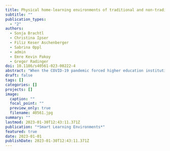 ```yaml
---
title: Physical home-learning environments of traditional and non-traditional students during the COVID pandemic -  exploring the impact of learning space on students’ motivation, stress and well-being
subtitle: ""
publication_types:
  - "2"
authors:
  - Sonja Brachtl
  - Christina Ipser
  - Filiz Keser Aschenberger
  - Sabrina Oppl
  - admin
  - Emre Kevin Pakoy
  - Gregor Radinger  
doi: 10.1186/s40561-023-00222-4
abstract: "When the COVID-19 pandemic forced higher education institutions to implement their programs in an online setting, different groups of students were influenced to different extents. In many cases, the main locus of learning moved to students' homes, and their learning experiences were suddenly contextualized in their residential situation and immediate physical learning environment. The present study consequently examines the role of physical learning environments on different factors influencing students’ learning when pursuing their study from at home. It contrasts the situation of traditional students in a higher education institution and non-traditional students in an academic continuing education institution, which address target groups with different living conditions and needs in learning support. Data were collected via an online survey sent to students enrolled in these two institutions, with a total of 353 students participating during a timeframe impacted by COVID-related lockdowns. We found that stress and well-being is strongly linked to the quality of the surrounding environment of the learning place, whereas perceived motivation is more strongly related to the quality of the learning place itself. How strongly students are affected by these factors is moderated by their overall socio-spatial context. Academic continuing education students are more resilient to sub-optimal physical learning environment than traditional students. Altering the design of the immediate learning environment consequently can help to mitigate factors that negatively impact students’ well-being and learning motivation, which is particularly important for traditional students, who primarily dedicate their time to pursuing their studies."
draft: false
tags: []
categories: []
projects: []
image:
  caption: ""
  focal_point: ""
  preview_only: true
  filename: 40561.jpg
summary: ""
lastmod: 2023-01-30T12:43:11.371Z
publication: "*Smart Learning Environments*"
featured: true
date: 2023-01-01
publishDate: 2023-01-30T12:43:11.371Z
---
```

